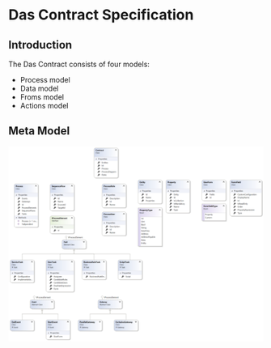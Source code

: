 # Das Contract Specification 

## Introduction 
The Das Contract consists of four models: 
- Process model 
- Data model 
- Froms model
- Actions model 

## Meta Model
![UML](ContractDiagram.png)
